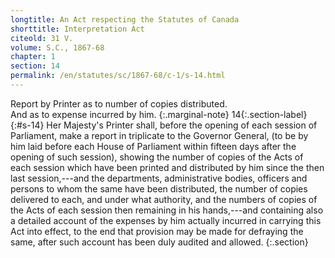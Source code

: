 ```yaml
---
longtitle: An Act respecting the Statutes of Canada
shorttitle: Interpretation Act
citeold: 31 V.
volume: S.C., 1867-68
chapter: 1
section: 14
permalink: /en/statutes/sc/1867-68/c-1/s-14.html
---
```

Report by Printer as to number of copies distributed.  
And as to expense incurred by him.
{:.marginal-note}
<span>14</span>{:.section-label}{:#s-14} Her Majesty's Printer shall, before the opening of each session of Parliament, make a report in triplicate to the Governor General, (to be by him laid before each House of Parliament within fifteen days after the opening of such session), showing the number of copies of the Acts of each session which have been printed and distributed by him since the then last session,---and the departments, administrative bodies, officers and persons to whom the same have been distributed, the number of copies delivered to each, and under what authority, and the numbers of copies of the Acts of each session then remaining in his hands,---and containing also a detailed account of the expenses by him actually incurred in carrying this Act into effect, to the end that provision may be made for defraying the same, after such account has been duly audited and allowed.
{:.section}